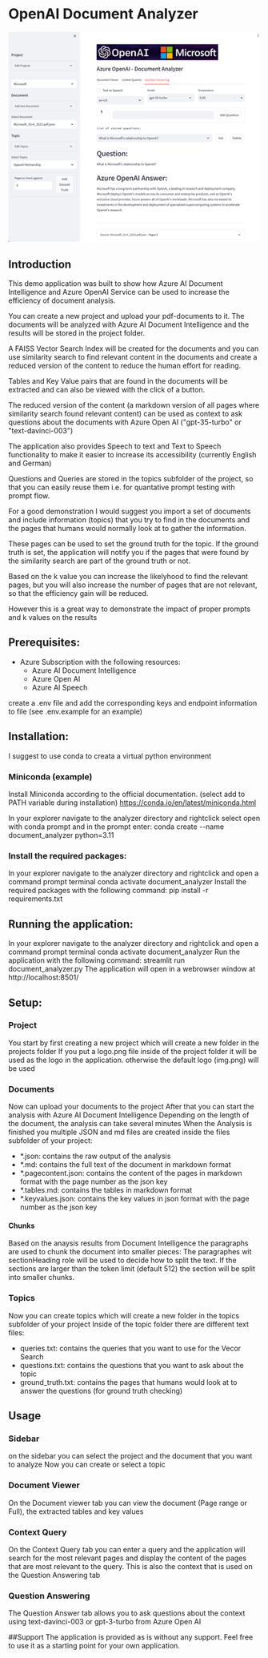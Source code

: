 # OpenAI Document Analyzer
![Preview Screenshot](preview.png)
## Introduction
This demo application was built to show how Azure AI Document Intelligence and Azure OpenAI Service can be used to increase the efficiency of document analysis.

You can create a new project and upload your pdf-documents to it. The documents will be analyzed with Azure AI Document Intelligence and the results will be stored in the project folder.

A FAISS Vector Search Index will be created for the documents and you can use similarity search to find relevant content in the documents and create a reduced version of the content to reduce the human effort for reading.

Tables and Key Value pairs that are found in the documents will be extracted and can also be viewed with the click of a button.

The reduced version of the content (a markdown version of all pages where similarity search found relevant content) can be used as context to ask questions about the documents with Azure Open AI ("gpt-35-turbo" or "text-davinci-003")

The application also provides Speech to text and Text to Speech functionality to make it easier to increase its accessibility (currently English and German)

Questions and Queries are stored in the topics subfolder of the project, so that you can easily reuse them i.e. for quantative prompt testing with prompt flow.

For a good demonstration I would suggest you import a set of documents and include information (topics) that you try to find in the documents and the pages that humans would normally look at to gather the information.

These pages can be used to set the ground truth for the topic. If the ground truth is set, the application will notify you if the pages that were found by the similarity search are part of the ground truth or not.

Based on the k value you can increase the likelyhood to find the relevant pages, but you will also increase the number of pages that are not relevant, so that the efficiency gain will be reduced.

However this is a great way to demonstrate the impact of proper prompts and k values on the results

## Prerequisites:
- Azure Subscription with the following resources:
  - Azure AI Document Intelligence
  - Azure Open AI
  - Azure AI Speech

create a .env file and add the corresponding keys and endpoint information to file (see .env.example for an example)

## Installation:
I suggest to use conda to creata a virtual python environment 

### Miniconda (example)
Install Miniconda according to the official documentation. (select add to PATH variable during installation)
https://conda.io/en/latest/miniconda.html

In your explorer navigate to the analyzer directory and rightclick
select open with conda prompt and in the prompt enter:
conda create --name document_analyzer python=3.11

### Install the required packages:
In your explorer navigate to the analyzer directory and rightclick and open a command prompt terminal
conda activate document_analyzer
Install the required packages with the following command:
pip install -r requirements.txt

## Running the application:
In your explorer navigate to the analyzer directory and rightclick and open a command prompt terminal
conda activate document_analyzer
Run the application with the following command:
streamlit run document_analyzer.py
The application will open in a webrowser window at http://localhost:8501/

## Setup:
### Project
You start by first creating a new project which will create a new folder in the projects folder
If you put a logo.png file inside of the project folder it will be used as the logo in the application. otherwise the default logo (img.png) will be used

### Documents
Now can upload your documents to the project
After that you can start the analysis with Azure AI Document Intelligence
Depending on the length of the document, the analysis can take several minutes
When the Analysis is finished you multiple JSON and md files are created inside the files subfolder of your project:
- *.json: contains the raw output of the analysis
- *.md: contains the full text of the document in markdown format
- *.pagecontent.json: contains the content of the pages in markdown format with the page number as the json key
- *.tables.md: contains the tables in markdown format
- *.keyvalues.json: contains the key values in json format with the page number as the json key

#### Chunks
Based on the anaysis results from Document Intelligence the paragraphs are used to chunk the document into smaller pieces:
The paragraphes wit sectionHeading role will be used to decide how to split the text. If the sections are larger than the token limit (default 512) the section will be split into smaller chunks.

### Topics
Now you can create topics which will create a new folder in the topics subfolder of your project
Inside of the topic folder there are different text files:
- queries.txt: contains the queries that you want to use for the Vecor Search
- questions.txt: contains the questions that you want to ask about the topic
- ground_truth.txt: contains the pages that humans would look at to answer the questions  (for ground truth checking)

## Usage
### Sidebar
on the sidebar you can select the project and the document that you want to analyze
Now you can create or select a topic

### Document Viewer
On the Document viewer tab you can view the document (Page range or Full), the extracted tables and key values

### Context Query
On the Context Query tab you can enter a query and the application will search for the most relevant pages and display the content of the pages that are most relevant to the query. This is also the context that is used on the Question Answering tab

### Question Answering
The Question Answer tab allows you to ask questions about the context using text-davinci-003 or gpt-3-turbo from Azure Open AI

##Support
The application is provided as is without any support.
Feel free to use it as a starting point for your own application.
